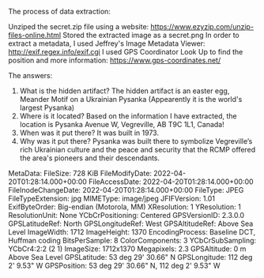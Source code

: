 
The process of data extraction:

Unziped the secret.zip file using a website: https://www.ezyzip.com/unzip-files-online.html
Stored the extracted image as a secret.png
In order to extract a metadata, I used Jeffrey's Image Metadata Viewer: http://exif.regex.info/exif.cgi
I used GPS Coordinator Look Up to find the position and more information: https://www.gps-coordinates.net/ 


The answers:

1. What is the hidden artifact?
The hidden artifact is an easter egg,  Meander Motif on a Ukrainian Pysanka (Appearently it is the world's largest Pysanka)
2. Where is it located?
Based on the information I have extracted, the location is Pysanka Avenue W, Vegreville, AB T9C 1L1, Canada! 
3. When was it put there?
It was built in 1973.
4. Why was it put there?
Pysanka was built there to symbolize Vegreville’s rich Ukrainian culture and the peace and security that the RCMP offered the area's pioneers and their descendants. 

MetaData:
FileSize: 728 KiB
FileModifyDate: 2022-04-20T01:28:14.000+00:00
FileAccessDate: 2022-04-20T01:28:14.000+00:00
FileInodeChangeDate: 2022-04-20T01:28:14.000+00:00
FileType: JPEG
FileTypeExtension: jpg
MIMEType: image/jpeg
JFIFVersion: 1.01
ExifByteOrder: Big-endian (Motorola, MM)
XResolution: 1
YResolution: 1
ResolutionUnit: None
YCbCrPositioning: Centered
GPSVersionID: 2.3.0.0
GPSLatitudeRef: North
GPSLongitudeRef: West
GPSAltitudeRef: Above Sea Level
ImageWidth: 1712
ImageHeight: 1370
EncodingProcess: Baseline DCT, Huffman coding
BitsPerSample: 8
ColorComponents: 3
YCbCrSubSampling: YCbCr4:2:2 (2 1)
ImageSize: 1712x1370
Megapixels: 2.3
GPSAltitude: 0 m Above Sea Level
GPSLatitude: 53 deg 29' 30.66" N
GPSLongitude: 112 deg 2' 9.53" W
GPSPosition: 53 deg 29' 30.66" N, 112 deg 2' 9.53" W